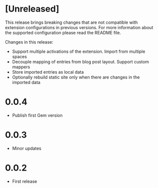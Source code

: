 [Unreleased]
===

This release brings breaking changes that are not compatible with extension configurations in
previous versions. For more information about the supported configuration please read the
README file.

Changes in this release:

* Support multiple activations of the extension. Import from multiple spaces
* Decouple mapping of entries from blog post layout. Support custom mappers
* Store imported entries as local data
* Optionally rebuild static site only when there are changes in the imported data

0.0.4
===

* Publish first Gem version

0.0.3
===

* Minor updates


0.0.2
===

* First release
